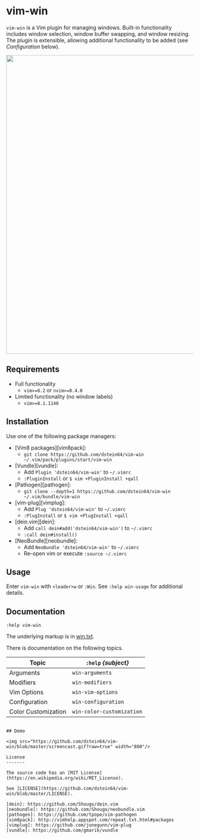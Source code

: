 # vim-win

`vim-win` is a Vim plugin for managing windows. Built-in functionality includes
window selection, window buffer swapping, and window resizing. The plugin is
extensible, allowing additional functionality to be added (see *Configuration*
below).

<img src="https://github.com/dstein64/vim-win/blob/master/screenshot.png?raw=true" width="800"/>

## Requirements

* Full functionality
  - `vim>=8.2` or `nvim>=0.4.0`
* Limited functionality (no window labels)
  - `vim>=8.1.1140`

## Installation

Use one of the following package managers:

* [Vim8 packages][vim8pack]:
  - `git clone https://github.com/dstein64/vim-win ~/.vim/pack/plugins/start/vim-win`
* [Vundle][vundle]:
  - Add `Plugin 'dstein64/vim-win'` to `~/.vimrc`
  - `:PluginInstall` or `$ vim +PluginInstall +qall`
* [Pathogen][pathogen]:
  - `git clone --depth=1 https://github.com/dstein64/vim-win ~/.vim/bundle/vim-win`
* [vim-plug][vimplug]:
  - Add `Plug 'dstein64/vim-win'` to `~/.vimrc`
  - `:PlugInstall` or `$ vim +PlugInstall +qall`
* [dein.vim][dein]:
  - Add `call dein#add('dstein64/vim-win')` to `~/.vimrc`
  - `:call dein#install()`
* [NeoBundle][neobundle]:
  - Add `NeoBundle 'dstein64/vim-win'` to `~/.vimrc`
  - Re-open vim or execute `:source ~/.vimrc`

## Usage

Enter `vim-win` with `<leader>w` or `:Win`. See `:help win-usage` for additional
details.

## Documentation

```vim
:help vim-win
```

The underlying markup is in [win.txt](doc/win.txt).

There is documentation on the following topics.

| Topic               | `:help` *{subject}*       |
|---------------------|---------------------------|
| Arguments           | `win-arguments`           |
| Modifiers           | `win-modifiers`           |
| Vim Options         | `win-vim-options`         |
| Configuration       | `win-configuration`       |
| Color Customization | `win-color-customization` |
```

## Demo

<img src="https://github.com/dstein64/vim-win/blob/master/screencast.gif?raw=true" width="800"/>

License
-------

The source code has an [MIT License](https://en.wikipedia.org/wiki/MIT_License).

See [LICENSE](https://github.com/dstein64/vim-win/blob/master/LICENSE).

[dein]: https://github.com/Shougo/dein.vim
[neobundle]: https://github.com/Shougo/neobundle.vim
[pathogen]: https://github.com/tpope/vim-pathogen
[vim8pack]: http://vimhelp.appspot.com/repeat.txt.html#packages
[vimplug]: https://github.com/junegunn/vim-plug
[vundle]: https://github.com/gmarik/vundle
